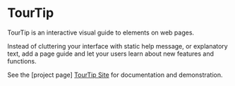 TourTip
===========

TourTip is an interactive visual guide to elements on web pages.

Instead of cluttering your interface with static help message, or explanatory text, add a page guide and let your users learn about new features and functions.

See the [project page] [TourTip Site] for documentation and demonstration.


[TourTip Site]:http://tinytools.codesells.com/tourtip